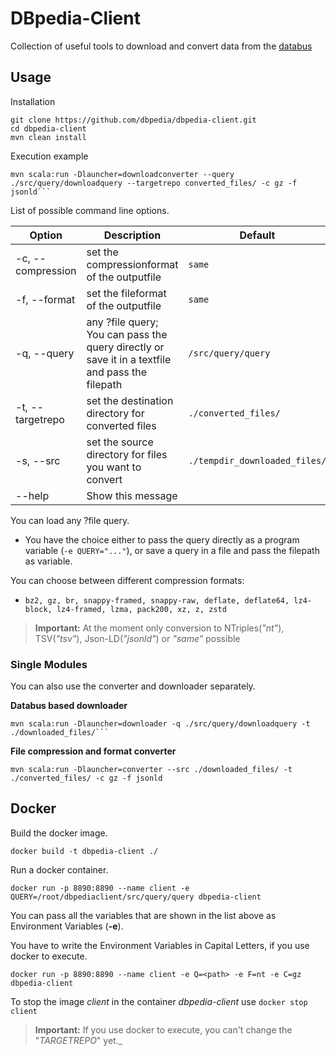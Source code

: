 # DBpedia-Client

Collection of useful tools to download and convert data from the [databus](https://databus.dbpedia.org)

## Usage   

Installation
```
git clone https://github.com/dbpedia/dbpedia-client.git
cd dbpedia-client
mvn clean install
```

Execution example
```
mvn scala:run -Dlauncher=downloadconverter --query ./src/query/downloadquery --targetrepo converted_files/ -c gz -f jsonld```
```

List of possible command line options.

| Option  | Description  | Default |
|---|---|---|
| -c, --compression  <arg> | set the compressionformat of the outputfile  | `same`  |
| -f, --format  <arg> | set the fileformat of the outputfile  | `same` |  
| -q, --query  <arg> | any ?file query; You can pass the query directly or save it in a textfile and pass the filepath  | `/src/query/query` | 
| -t, --targetrepo  <arg>| set the destination directory for converted files | `./converted_files/` |
| -s, --src  <arg>| set the source directory for files you want to convert| `./tempdir_downloaded_files/` |
| --help| Show this message ||

You can load any ?file query. 
* You have the choice either to pass the query directly as a program variable (`-e QUERY="..."`), or save a query in a file and pass the filepath as variable.

You can choose between different compression formats:
    
* `bz2, gz, br, snappy-framed, snappy-raw, deflate, deflate64, lz4-block, lz4-framed, lzma, pack200, xz, z, zstd`

> **Important:** At the moment only conversion to NTriples(_"nt"_), TSV(_"tsv"_), Json-LD(_"jsonld"_) or _"same"_ possible


### Single Modules

You can also use the converter and downloader separately.

**Databus based downloader**

```
mvn scala:run -Dlauncher=downloader -q ./src/query/downloadquery -t ./downloaded_files/```
```

**File compression and format converter**

```
mvn scala:run -Dlauncher=converter --src ./downloaded_files/ -t ./converted_files/ -c gz -f jsonld
```

## Docker

Build the docker image.

```
docker build -t dbpedia-client ./ 
```

Run a docker container.

```
docker run -p 8890:8890 --name client -e QUERY=/root/dbpediaclient/src/query/query dbpedia-client
```

You can pass all the variables that are shown in the list above as Environment Variables (**-e**).  

You have to write the Environment Variables in Capital Letters, if you use docker to execute.  

```
docker run -p 8890:8890 --name client -e Q=<path> -e F=nt -e C=gz dbpedia-client
```

To stop the image *client* in the container *dbpedia-client* use `docker stop client`

> **Important:** If you use docker to execute, you can't change the "_TARGETREPO_" yet._
